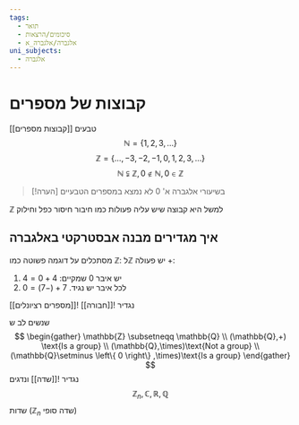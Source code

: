 ```yaml
---
tags:
  - תואר
  - סיכומים/הרצאות
  - אלגברה/אלגברה_א
uni_subjects:
  - אלגברה
---
```

# קבוצות של מספרים
[[קבוצות מספרים]]
טבעים
$$
\mathbb{N}=\left\{ 1,2,3,\dots \right\} 
$$
$$
\mathbb{Z}=\left\{ \ldots,-3,-2,-1,0,1,2,3,\dots \right\} 
$$
$$
\mathbb{N} \subsetneqq \mathbb{Z}, 0 \not\in \mathbb{N}, 0 \in \mathbb{Z}
$$
>[!הערה]
>בשיעורי אלגברה א' 0 לא נמצא במספרים הטבעיים


$\mathbb{Z}$ למשל היא קבוצה שיש עליה פעולות כמו חיבור חיסור כפל וחילוק
## איך מגדירים מבנה אבסטרקטי באלגברה
מסתכלים על דוגמה פשוטה כמו $\mathbb{Z}$:
ל$\mathbb{Z}$ יש פעולה +:
1. יש איבר 0 שמקיים: $4+0=4$
2. לכל איבר יש נגיד. $7+(-7)=0$

נגדיר ![[חבורה]]
![[מספרים רציונלים]]

שנשים לב ש
$$
\begin{gather}
\mathbb{Z} \subsetneqq \mathbb{Q} \\
(\mathbb{Q},+) \text{Is a group} \\
(\mathbb{Q},\times)\text{Not a group} \\
(\mathbb{Q}\setminus \left\{ 0 \right\} ,\times)\text{Is a group}
\end{gather}
$$
נגדיר ![[שדה]]
ונדגים
$$
\mathbb{Z}_{n},\mathbb{C},\mathbb{R},\mathbb{Q}
$$
שדות ($\mathbb{Z}_{n}$ שדה סופי)